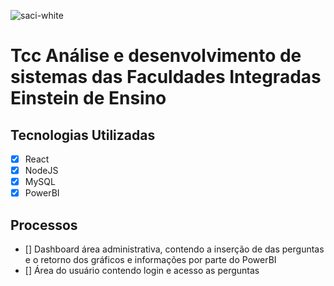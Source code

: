 ![saci-white](https://user-images.githubusercontent.com/66132515/189540906-111789a1-8a41-4980-a737-0b228825ce41.png)

# Tcc Análise e desenvolvimento de sistemas das Faculdades Integradas Einstein de Ensino

## Tecnologias Utilizadas
 - [x] React
 - [x] NodeJS
 - [x] MySQL
 - [x] PowerBI
 
## Processos
  - [] Dashboard área administrativa, contendo a inserção de das perguntas e o retorno dos gráficos e informações por parte do PowerBI
  - [] Área do usuário contendo login e acesso as perguntas
